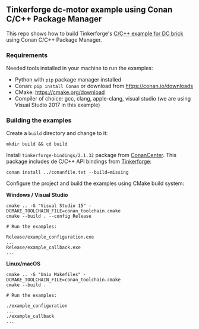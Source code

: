 ## Tinkerforge dc-motor example using Conan C/C++ Package Manager

This repo shows how to build Tinkerforge's [C/C++ example for DC brick](https://www.tinkerforge.com/en/doc/Software/Bricks/DC_Brick_C.html#dc-brick-c-examples) using Conan C/C++ Package Manager.

### Requirements

Needed tools installed in your machine to run the examples:

- Python with `pip` package manager installed
- Conan: `pip install Conan` or download from https://conan.io/downloads
- CMake: https://cmake.org/download
- Compiler of choice: gcc, clang, apple-clang, visual studio (we are using Visual Studio 2017 in this example)

### Building the examples

Create a `build` directory and change to it:

```
mkdir build && cd build
```

Install `tinkerforge-bindings/2.1.32` package from [ConanCenter](https://conan.io/center/tinkerforge-bindings).
This package includes de C/C++ API bindings from [Tinkerforge](https://www.tinkerforge.com/):

```
conan install ../conanfile.txt --build=missing
```

Configure the project and build the examples using CMake build system:

**Windows / Visual Studio**

```
cmake .. -G "Visual Studio 15" -DCMAKE_TOOLCHAIN_FILE=conan_toolchain.cmake
cmake --build . --config Release

# Run the examples:

Release/example_configuration.exe
...
Release/example_callback.exe
...
```

**Linux/macOS**

```
cmake .. -G "Unix Makefiles" -DCMAKE_TOOLCHAIN_FILE=conan_toolchain.cmake
cmake --build .

# Run the examples:

./example_configuration
...
./example_callback
...
```
